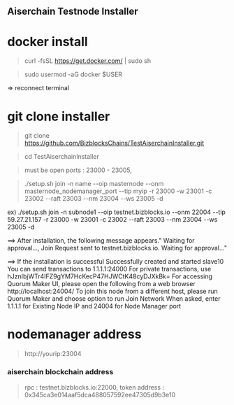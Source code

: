## Aiserchain Testnode Installer

# docker install
> curl -fsSL https://get.docker.com/ | sudo sh

> sudo usermod -aG docker $USER 

=> reconnect terminal

# git clone installer
> git clone https://github.com/BizblocksChains/TestAiserchainInstaller.git 

> cd TestAiserchainInstaller

> must be open ports : 23000 - 23005,  

> ./setup.sh join -n name --oip masternode --onm masternode_nodemanager_port --tip myip -r 23000 -w 23001 -c 23002 --raft 23003 --nm 23004 --ws 23005 -d

ex) ./setup.sh join -n subnode1 --oip testnet.bizblocks.io --onm 22004 --tip 59.27.21.157 -r 23000 -w 23001 -c 23002 --raft 23003 --nm 23004 --ws 23005 -d

==>  After installation, the following message appears." Waiting for approval..., Join Request sent to testnet.bizblocks.io. Waiting for approval..."

==> If the installation is successful
Successfully created and started slave10
You can send transactions to 1.1.1.1:24000
For private transactions, use hJznIbjWTr4IFZ9gYM7HcKecP47HJWCtK48cyDJXkBk=
For accessing Quorum Maker UI, please open the following from a web browser http://localhost:24004/
To join this node from a different host, please run Quorum Maker and choose option to run Join Network
When asked, enter 1.1.1.1 for Existing Node IP and 24004 for Node Manager port

# nodemanager address
> http://yourip:23004

### aiserchain blockchain address
> rpc : testnet.bizblocks.io:22000, token address : 0x345ca3e014aaf5dca488057592ee47305d9b3e10
